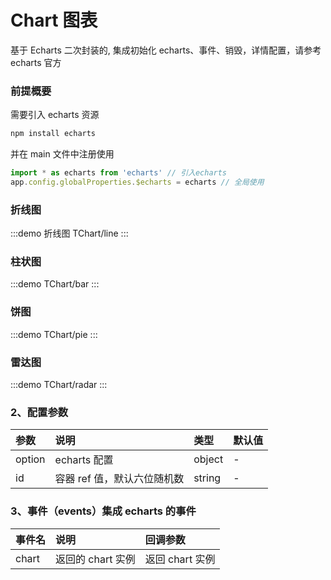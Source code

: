# Chart 图表

基于 Echarts 二次封装的, 集成初始化 echarts、事件、销毁，详情配置，请参考 echarts 官方

### 前提概要

需要引入 echarts 资源

```js
npm install echarts
```

并在 main 文件中注册使用

```js
import * as echarts from 'echarts' // 引入echarts
app.config.globalProperties.$echarts = echarts // 全局使用
```

### 折线图

:::demo 折线图
TChart/line
:::

### 柱状图

:::demo
TChart/bar
:::

### 饼图

:::demo
TChart/pie
:::

### 雷达图

:::demo
TChart/radar
:::

### 2、配置参数

| 参数   | 说明                        | 类型   | 默认值 |
| :----- | :-------------------------- | :----- | :----- |
| option | echarts 配置                | object | -      |
| id     | 容器 ref 值，默认六位随机数 | string | -      |

### 3、事件（events）集成 echarts 的事件

| 事件名 | 说明              | 回调参数        |
| :----- | :---------------- | :-------------- |
| chart  | 返回的 chart 实例 | 返回 chart 实例 |
